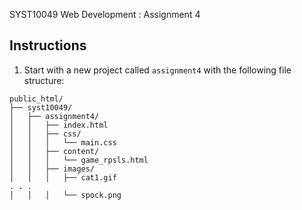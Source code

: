 SYST10049 Web Development
: Assignment 4

## Instructions
1. Start with a new project called `assignment4` with the following file structure:

```
public_html/
├── syst10049/	
│   ├── assignment4/
│   │   ├── index.html
│   │   ├── css/
│   │   │   └── main.css 
│   │   ├── content/
│   │   │   └── game_rpsls.html
│   │   ├── images/
│   │   │   ├── cat1.gif
. . .
│   │   │   └── spock.png 
```

<!--stackedit_data:
eyJoaXN0b3J5IjpbMTQ5MzgxNDg1NiwtNjUxNDkxMjk2LC0xMj
E5NTAwODQwXX0=
-->